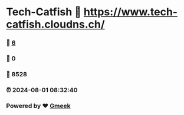 # Tech-Catfish :link: https://www.tech-catfish.cloudns.ch/ 
### :page_facing_up: [6](https://www.tech-catfish.cloudns.ch//tag.html) 
### :speech_balloon: 0 
### :hibiscus: 8528 
### :alarm_clock: 2024-08-01 08:32:40 
### Powered by :heart: [Gmeek](https://github.com/Meekdai/Gmeek)
